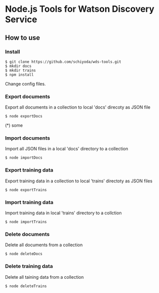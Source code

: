 # Node.js Tools for Watson Discovery Service

## How to use
### Install
    $ git clone https://github.com/schiyoda/wds-tools.git
    $ mkdir docs
    $ mkdir trains
    $ npm install

Change config files.

### Export documents
Export all documents in a collection to local 'docs' direcoty as JSON file
    
    $ node exportDocs

(*) some

### Import documents 
Import all JSON files in a local 'docs' directory to a collection

    $ node importDocs
    
### Export training data
Export training data in a collection to local 'trains' directoty as JSON files

    $ node exportTrains
    
### Import training data
Import training data in local 'trains' directory to a collction

    $ node importTrains

### Delete documents
Delete all documents from a collection

    $ node deleteDocs

### Delete training data
Delete all taining data from a collection

    $ node deleteTrains
